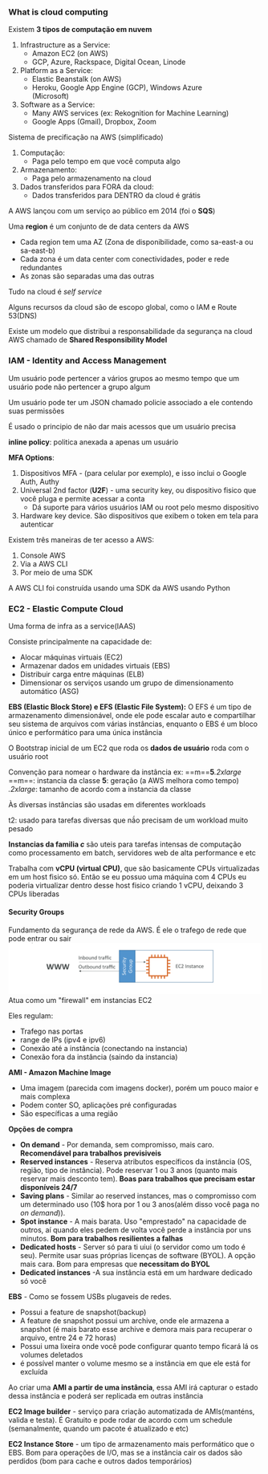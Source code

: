 ### What is cloud computing

Existem **3 tipos de computação em nuvem**

1. Infrastructure as a Service:
   - Amazon EC2 (on AWS)
   - GCP, Azure, Rackspace, Digital Ocean, Linode
2. Platform as a Service:
   - Elastic Beanstalk (on AWS)
   - Heroku, Google App Engine (GCP), Windows Azure  
     (Microsoft)
3. Software as a Service:
   - Many AWS services (ex: Rekognition for Machine Learning)
   - Google Apps (Gmail), Dropbox, Zoom

Sistema de precificação na AWS (simplificado)

1. Computação:
   - Paga pelo tempo em que você computa algo
1. Armazenamento:
   - Paga pelo armazenamento na cloud
1. Dados transferidos para FORA da cloud:
   - Dados transferidos para DENTRO da cloud é grátis

A AWS lançou com um serviço ao público em 2014 (foi o **SQS**)

Uma **region** é um conjunto de de data centers da AWS

- Cada region tem uma AZ (Zona de disponibilidade, como sa-east-a ou sa-east-b)
- Cada zona é um data center com conectividades, poder e rede redundantes
- As zonas são separadas uma das outras

Tudo na cloud é _self service_

Alguns recursos da cloud são de escopo global, como o IAM e Route 53(DNS)

Existe um modelo que distribui a responsabilidade da segurança na cloud AWS chamado de **Shared Responsibility Model**

### IAM - Identity and Access Management

Um usuário pode pertencer a vários grupos ao mesmo tempo que um usuário pode não pertencer a grupo algum

Um usuário pode ter um JSON chamado policie associado a ele contendo suas permissões

É usado o principio de não dar mais acessos que um usuário precisa

**inline policy**: politica anexada a apenas um usuário

**MFA Options**:

1. Dispositivos MFA - (para celular por exemplo), e isso inclui o Google Auth, Authy
2. Universal 2nd factor (**U2F**) - uma security key, ou dispositivo fisico que você pluga e permite acessar a conta
   - Dá suporte para vários usuários IAM ou root pelo mesmo dispositivo
3. Hardware key device. São dispositivos que exibem o token em tela para autenticar

Existem três maneiras de ter acesso a AWS:

1. Console AWS
2. Via a AWS CLI
3. Por meio de uma SDK

A AWS CLI foi construída usando uma SDK da AWS usando Python

### EC2 - Elastic Compute Cloud

Uma forma de infra as a service(IAAS)

Consiste principalmente na capacidade de:

- Alocar máquinas virtuais (EC2)
- Armazenar dados em unidades virtuais (EBS)
- Distribuir carga entre máquinas (ELB)
- Dimensionar os serviços usando um grupo de dimensionamento automático (ASG)

**EBS (Elastic Block Store) e EFS (Elastic File System):**
O EFS é um tipo de armazenamento dimensionável, onde ele pode escalar auto e compartilhar seu sistema de arquivos com várias instâncias, enquanto o EBS é um bloco único e performático para uma única instância

O Bootstrap inicial de um EC2 que roda os **dados de usuário** roda com o usuário root

Convenção para nomear o hardware da instância
ex: ==m==**5**_.2xlarge_
==m==: instancia da classe
**5**: geração (a AWS melhora como tempo)
_.2xlarge_: tamanho de acordo com a instancia da classe

Às diversas instâncias são usadas em diferentes workloads

t2: usado para tarefas diversas que nã́o precisam de um workload muito pesado

**Instancias da familia _c_** são uteis para tarefas intensas de computação como processamento em batch, servidores web de alta performance e etc

Trabalha com **vCPU (virtual CPU)**, que são basicamente CPUs virtualizadas em um host fisico só. Então se eu possuo uma máquina com 4 CPUs eu poderia virtualizar dentro desse host fisico criando 1 vCPU, deixando 3 CPUs liberadas

#### Security Groups

Fundamento da segurança de rede da AWS. É ele o trafego de rede que pode entrar ou sair
![image 20240911185603.png](../Pasted%20image%2020240911185603.png)
Atua como um "firewall" em instancias EC2

Eles regulam:

- Trafego nas portas
- range de IPs (ipv4 e ipv6)
- Conexão até a instância (conectando na instancia)
- Conexão fora da instância (saindo da instancia)

**AMI - Amazon Machine Image**

- Uma imagem (parecida com imagens docker), porém um pouco maior e mais complexa
- Podem conter SO, aplicações pré configuradas
- São específicas a uma região

**Opções de compra**
- **On demand** - Por demanda, sem compromisso, mais caro. **Recomendável para trabalhos previsiveis**
- **Reserved instances** - Reserva atributos específicos da instância (OS, região, tipo de instância). Pode reservar 1 ou 3 anos (quanto mais reservar mais desconto tem). **Boas para trabalhos que precisam estar disponíveis 24/7**
- **Saving plans** - Similar ao reserved instances, mas o compromisso com um determinado uso (10$ hora por 1 ou 3 anos(além disso você paga no _on demand_)).
- **Spot instance** - A mais barata. Uso "emprestado" na capacidade de outros, aí quando eles pedem de volta você perde a instância por uns minutos. **Bom para trabalhos resilientes a falhas**
- **Dedicated hosts** - Server só para ti uiui (o servidor como um todo é seu). Permite usar suas próprias licenças de software (BYOL). A opção mais cara. Bom para empresas que **necessitam do BYOL**
- **Dedicated instances** -A sua instância está em um hardware dedicado só você

**EBS** - Como se fossem USBs plugaveis de redes.

- Possui a feature de snapshot(backup)
- A feature de snapshot possui um archive, onde ele armazena a snapshot (é mais barato esse archive e demora mais para recuperar o arquivo, entre 24 e 72 horas)
- Possui uma lixeira onde você pode configurar quanto tempo ficará lá os volumes deletados
- é possível manter o volume mesmo se a instância em que ele está for excluída

Ao criar uma **AMI a partir de uma instância**, essa AMI irá capturar o estado dessa instância e poderá ser replicada em outras instância

**EC2 Image builder** - serviço para criação automatizada de AMIs(manténs, valida e testa). É Gratuito e pode rodar de acordo com um schedule (semanalmente, quando um pacote é atualizado e etc)

**EC2 Instance Store** - um tipo de armazenamento mais performático que o EBS. Bom para operações de I/O, mas se a instância cair os dados são perdidos (bom para cache e outros dados temporários)
